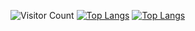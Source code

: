 ![Visitor Count](https://profile-counter.glitch.me/SvipWangyh/count.svg)
[![Top Langs](https://github-readme-stats.vercel.app/api/top-langs/?username=SvipWangyh)](https://github.com/SvipWangyh/github-readme-stats)
[![Top Langs](https://github-readme-stats.vercel.app/api/top-langs/?username=SvipWangyh&layout=compact)](https://github.com/SvipWangyh/github-readme-stats)
